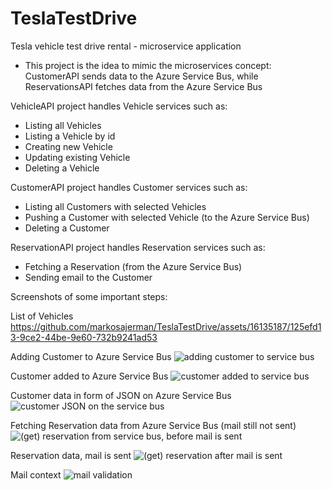 # TeslaTestDrive
Tesla vehicle test drive rental - microservice application

- This project is the idea to mimic the microservices concept: CustomerAPI sends data to the Azure Service Bus, while ReservationsAPI fetches data from the Azure Service Bus


VehicleAPI project handles Vehicle services such as:
- Listing all Vehicles
- Listing a Vehicle by id
- Creating new Vehicle
- Updating existing Vehicle
- Deleting a Vehicle

CustomerAPI project handles Customer services such as:
- Listing all Customers with selected Vehicles
- Pushing a Customer with selected Vehicle (to the Azure Service Bus)
- Deleting a Customer

ReservationAPI project handles Reservation services such as:
- Fetching a Reservation (from the Azure Service Bus)
- Sending email to the Customer

Screenshots of some important steps:

List of Vehicles
https://github.com/markosajerman/TeslaTestDrive/assets/16135187/125efd13-9ce2-44be-9e60-732b9241ad53

Adding Customer to Azure Service Bus
![adding customer to service bus](https://github.com/markosajerman/TeslaTestDrive/assets/16135187/c9d586f5-57d5-43f7-9695-798c6a70a409)

Customer added to Azure Service Bus
![customer added to service bus](https://github.com/markosajerman/TeslaTestDrive/assets/16135187/1ab1974a-962b-40a3-abb9-63d58353de47)

Customer data in form of JSON on Azure Service Bus
![customer JSON on the service bus](https://github.com/markosajerman/TeslaTestDrive/assets/16135187/e07b5ae3-1ed3-40fc-ab8c-681571d80b2e)

Fetching Reservation data from Azure Service Bus (mail still not sent)
![(get) reservation from service bus, before mail is sent](https://github.com/markosajerman/TeslaTestDrive/assets/16135187/e0277e01-9bf4-49ea-8b54-0a0bb77da989)

Reservation data, mail is sent
![(get) reservation after mail is sent](https://github.com/markosajerman/TeslaTestDrive/assets/16135187/62bfe5ef-ba33-4387-a627-86a6998ce384)

Mail context
![mail validation](https://github.com/markosajerman/TeslaTestDrive/assets/16135187/de1d1f0b-ff7b-47cb-b434-b84e2c9d28a1)





